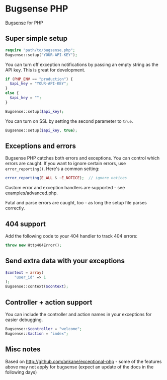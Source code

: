 # Bugsense PHP

[Bugsense](http://www.bugsense.com) for PHP

## Super simple setup

```php
require "path/to/bugsense.php";
Bugsense::setup("YOUR-API-KEY");
```

You can turn off exception notifications by passing an empty string as the API key.  This is great for development.

```php
if (PHP_ENV == "production") {
  $api_key = "YOUR-API-KEY";
}
else {
  $api_key = "";
}

Bugsense::setup($api_key);
```

You can turn on SSL by setting the second parameter to `true`.

```php
Bugsense::setup($api_key, true);
```

## Exceptions and errors

Bugsense PHP catches both errors and exceptions. You can control which errors are caught. If you want to ignore certain errors, use `error_reporting()`. Here's a common setting:

```php
error_reporting(E_ALL & ~E_NOTICE);  // ignore notices
```

Custom error and exception handlers are supported - see examples/advanced.php.

Fatal and parse errors are caught, too - as long the setup file parses correctly.

## 404 support

Add the following code to your 404 handler to track 404 errors:

```php
throw new Http404Error();
```

## Send extra data with your exceptions

```php
$context = array(
    "user_id" => 1
);
Bugsense::context($context);
```

## Controller + action support

You can include the controller and action names in your exceptions for easier debugging.

```php
Bugsense::$controller = "welcome";
Bugsense::$action = "index";
```

## Misc notes

Based on http://github.com/ankane/exceptional-php - some of the features above may not apply
for bugsense (expect an update of the docs in the following days)